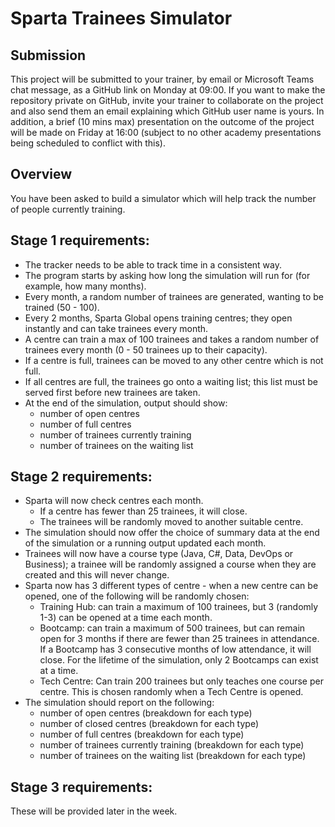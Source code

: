 # Sparta Trainees Simulator

## Submission

This project will be submitted to your trainer, by email or Microsoft Teams chat message, as a GitHub link on Monday at 09:00. If you want to make the repository private on GitHub, invite your trainer to collaborate on the project and also send them an email explaining which GitHub user name is yours. In addition, a brief (10 mins max) presentation on the outcome of the project will be made on Friday at 16:00 (subject to no other academy presentations being scheduled to conflict with this).

## Overview

You have been asked to build a simulator which will help track the number of people currently training.

## Stage 1 requirements:

- The tracker needs to be able to track time in a consistent way.
- The program starts by asking how long the simulation will run for (for example, how many months).
- Every month, a random number of trainees are generated, wanting to be trained (50 - 100).
- Every 2 months, Sparta Global opens training centres; they open instantly and can take trainees every month.
- A centre can train a max of 100 trainees and takes a random number of trainees every month (0 - 50 trainees up to their capacity).
- If a centre is full, trainees can be moved to any other centre which is not full.
- If all centres are full, the trainees go onto a waiting list; this list must be served first before new trainees are taken.
- At the end of the simulation, output should show:
	- number of open centres
	- number of full centres
	- number of trainees currently training
	- number of trainees on the waiting list

## Stage 2 requirements:

- Sparta will now check centres each month.
	- If a centre has fewer than 25 trainees, it will close.
	- The trainees will be randomly moved to another suitable centre.
- The simulation should now offer the choice of summary data at the end of the simulation or a running output updated each month.
- Trainees will now have a course type (Java, C#, Data, DevOps or Business); a trainee will be randomly assigned a course when they are created and this will never change.
- Sparta now has 3 different types of centre - when a new centre can be opened, one of the following will be randomly chosen:
	- Training Hub: can train a maximum of 100 trainees, but 3 (randomly 1-3) can be opened at a time each month.
	- Bootcamp: can train a maximum of 500 trainees, but can remain open for 3 months if there are fewer than 25 trainees in attendance. If a Bootcamp has 3 consecutive months of low attendance, it will close. For the lifetime of the simulation, only 2 Bootcamps can exist at a time.
	- Tech Centre: Can train 200 trainees but only teaches one course per centre. This is chosen randomly when a Tech Centre is opened.
- The simulation should report on the following:
	- number of open centres (breakdown for each type)
	- number of closed centres (breakdown for each type)
	- number of full centres (breakdown for each type)
	- number of trainees currently training (breakdown for each type)
	- number of trainees on the waiting list (breakdown for each type)

## Stage 3 requirements:

These will be provided later in the week.
